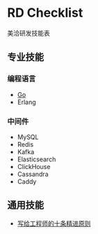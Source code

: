 # RD Checklist

美洽研发技能表

## 专业技能

### 编程语言

- [Go](go)
- Erlang

### 中间件

- MySQL
- Redis
- Kafka
- Elasticsearch
- ClickHouse
- Cassandra
- Caddy

## 通用技能

- [写给工程师的十条精进原则](https://tech.meituan.com/2018/08/16/10-principles-for-engineers.html)
